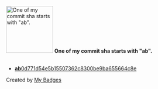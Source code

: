 <img src="https://github.com/my-badges/my-badges/blob/master/src/all-badges/abc-commit/ab-commit.png?raw=true" alt="One of my commit sha starts with &quot;ab&quot;." title="One of my commit sha starts with &quot;ab&quot;." width="128">
<strong>One of my commit sha starts with &quot;ab&quot;.</strong>
<br><br>

- <a href="https://github.com/dwesh163/tableau-de-notes/commit/ab0d771d54e5b15507362c8300be9ba655664c8e"><strong>ab</strong>0d771d54e5b15507362c8300be9ba655664c8e</a>


Created by <a href="https://github.com/my-badges/my-badges">My Badges</a>
